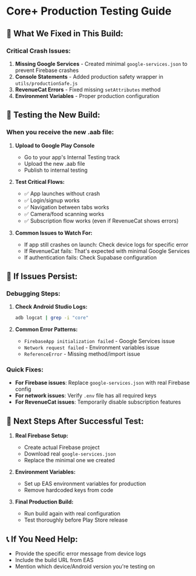 # Core+ Production Testing Guide

## 🎯 What We Fixed in This Build:

### Critical Crash Issues:
1. **Missing Google Services** - Created minimal `google-services.json` to prevent Firebase crashes
2. **Console Statements** - Added production safety wrapper in `utils/productionSafe.js`
3. **RevenueCat Errors** - Fixed missing `setAttributes` method
4. **Environment Variables** - Proper production configuration

## 📱 Testing the New Build:

### When you receive the new .aab file:

1. **Upload to Google Play Console**
   - Go to your app's Internal Testing track
   - Upload the new .aab file
   - Publish to internal testing

2. **Test Critical Flows:**
   - ✅ App launches without crash
   - ✅ Login/signup works
   - ✅ Navigation between tabs works
   - ✅ Camera/food scanning works
   - ✅ Subscription flow works (even if RevenueCat shows errors)

3. **Common Issues to Watch For:**
   - If app still crashes on launch: Check device logs for specific error
   - If RevenueCat fails: That's expected with minimal Google Services
   - If authentication fails: Check Supabase configuration

## 🔧 If Issues Persist:

### Debugging Steps:
1. **Check Android Studio Logs:**
   ```bash
   adb logcat | grep -i "core"
   ```

2. **Common Error Patterns:**
   - `FirebaseApp initialization failed` - Google Services issue
   - `Network request failed` - Environment variables issue  
   - `ReferenceError` - Missing method/import issue

### Quick Fixes:
- **For Firebase issues**: Replace `google-services.json` with real Firebase config
- **For network issues**: Verify `.env` file has all required keys
- **For RevenueCat issues**: Temporarily disable subscription features

## 🚀 Next Steps After Successful Test:

1. **Real Firebase Setup:**
   - Create actual Firebase project
   - Download real `google-services.json`
   - Replace the minimal one we created

2. **Environment Variables:**
   - Set up EAS environment variables for production
   - Remove hardcoded keys from code

3. **Final Production Build:**
   - Run build again with real configuration
   - Test thoroughly before Play Store release

## 📞 If You Need Help:
- Provide the specific error message from device logs
- Include the build URL from EAS
- Mention which device/Android version you're testing on
